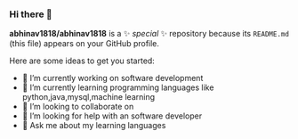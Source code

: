 ### Hi there 👋


**abhinav1818/abhinav1818** is a ✨ _special_ ✨ repository because its `README.md` (this file) appears on your GitHub profile.

Here are some ideas to get you started:

- 🔭 I’m currently working on software development
- 🌱 I’m currently learning  programming languages like python,java,mysql,machine learning
- 👯 I’m looking to collaborate on 
- 🤔 I’m looking for help with an software developer
- 💬 Ask me about my learning languages 

